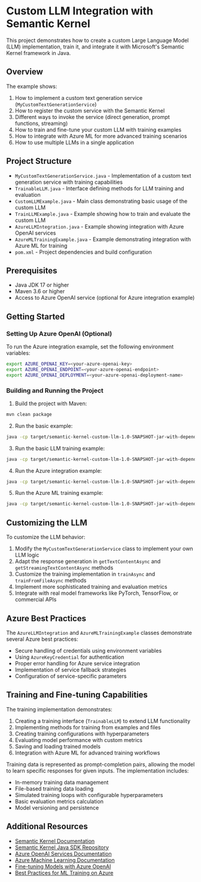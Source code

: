 # Custom LLM Integration with Semantic Kernel

This project demonstrates how to create a custom Large Language Model (LLM) implementation, train it, and integrate it with Microsoft's Semantic Kernel framework in Java.

## Overview

The example shows:

1. How to implement a custom text generation service (`MyCustomTextGenerationService`)
2. How to register the custom service with the Semantic Kernel
3. Different ways to invoke the service (direct generation, prompt functions, streaming)
4. How to train and fine-tune your custom LLM with training examples
5. How to integrate with Azure ML for more advanced training scenarios
6. How to use multiple LLMs in a single application

## Project Structure

- `MyCustomTextGenerationService.java` - Implementation of a custom text generation service with training capabilities
- `TrainableLLM.java` - Interface defining methods for LLM training and evaluation
- `CustomLLMExample.java` - Main class demonstrating basic usage of the custom LLM
- `TrainLLMExample.java` - Example showing how to train and evaluate the custom LLM
- `AzureLLMIntegration.java` - Example showing integration with Azure OpenAI services
- `AzureMLTrainingExample.java` - Example demonstrating integration with Azure ML for training
- `pom.xml` - Project dependencies and build configuration

## Prerequisites

- Java JDK 17 or higher
- Maven 3.6 or higher
- Access to Azure OpenAI service (optional for Azure integration example)

## Getting Started

### Setting Up Azure OpenAI (Optional)

To run the Azure integration example, set the following environment variables:

```bash
export AZURE_OPENAI_KEY=<your-azure-openai-key>
export AZURE_OPENAI_ENDPOINT=<your-azure-openai-endpoint>
export AZURE_OPENAI_DEPLOYMENT=<your-azure-openai-deployment-name>
```

### Building and Running the Project

1. Build the project with Maven:

```bash
mvn clean package
```

2. Run the basic example:

```bash
java -cp target/semantic-kernel-custom-llm-1.0-SNAPSHOT-jar-with-dependencies.jar com.microsoft.samples.CustomLLMExample
```

3. Run the basic LLM training example:

```bash
java -cp target/semantic-kernel-custom-llm-1.0-SNAPSHOT-jar-with-dependencies.jar com.microsoft.samples.TrainLLMExample
```

4. Run the Azure integration example:

```bash
java -cp target/semantic-kernel-custom-llm-1.0-SNAPSHOT-jar-with-dependencies.jar com.microsoft.samples.AzureLLMIntegration
```

5. Run the Azure ML training example:

```bash
java -cp target/semantic-kernel-custom-llm-1.0-SNAPSHOT-jar-with-dependencies.jar com.microsoft.samples.AzureMLTrainingExample
```

## Customizing the LLM

To customize the LLM behavior:

1. Modify the `MyCustomTextGenerationService` class to implement your own LLM logic
2. Adapt the response generation in `getTextContentAsync` and `getStreamingTextContentAsync` methods
3. Customize the training implementation in `trainAsync` and `trainFromFileAsync` methods
4. Implement more sophisticated training and evaluation metrics
5. Integrate with real model frameworks like PyTorch, TensorFlow, or commercial APIs

## Azure Best Practices

The `AzureLLMIntegration` and `AzureMLTrainingExample` classes demonstrate several Azure best practices:

- Secure handling of credentials using environment variables
- Using `AzureKeyCredential` for authentication
- Proper error handling for Azure service integration
- Implementation of service fallback strategies
- Configuration of service-specific parameters

## Training and Fine-tuning Capabilities

The training implementation demonstrates:

1. Creating a training interface (`TrainableLLM`) to extend LLM functionality
2. Implementing methods for training from examples and files
3. Creating training configurations with hyperparameters
4. Evaluating model performance with custom metrics
5. Saving and loading trained models
6. Integration with Azure ML for advanced training workflows

Training data is represented as prompt-completion pairs, allowing the model to learn specific responses for given inputs. The implementation includes:

- In-memory training data management
- File-based training data loading
- Simulated training loops with configurable hyperparameters
- Basic evaluation metrics calculation
- Model versioning and persistence

## Additional Resources

- [Semantic Kernel Documentation](https://learn.microsoft.com/en-us/semantic-kernel/overview/)
- [Semantic Kernel Java SDK Repository](https://github.com/microsoft/semantic-kernel/tree/main/java)
- [Azure OpenAI Services Documentation](https://learn.microsoft.com/en-us/azure/ai-services/openai/)
- [Azure Machine Learning Documentation](https://learn.microsoft.com/en-us/azure/machine-learning/)
- [Fine-tuning Models with Azure OpenAI](https://learn.microsoft.com/en-us/azure/ai-services/openai/how-to/fine-tuning)
- [Best Practices for ML Training on Azure](https://learn.microsoft.com/en-us/azure/architecture/data-guide/big-data/ai-machine-learning-training-optimization)
